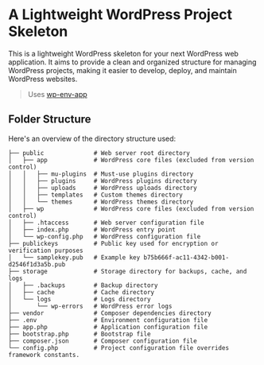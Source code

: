 # A Lightweight WordPress Project Skeleton

This is a lightweight WordPress skeleton for your next WordPress web application. It aims to provide a clean and organized structure for managing WordPress projects, making it easier to develop, deploy, and maintain WordPress websites.

> Uses [wp-env-app](https://github.com/devuri/wp-env-app/)

## Folder Structure

Here's an overview of the directory structure used:

```
├── public              # Web server root directory
│   ├── app             # WordPress core files (excluded from version control)
│   │   ├── mu-plugins  # Must-use plugins directory
│   │   ├── plugins     # WordPress plugins directory
│   │   ├── uploads     # WordPress uploads directory
│   │   ├── templates   # Custom themes directory
│   │   └── themes      # WordPress themes directory
│   ├── wp              # WordPress core files (excluded from version control)
│   ├── .htaccess       # Web server configuration file
│   ├── index.php       # WordPress entry point
│   └── wp-config.php   # WordPress configuration file
├── publickeys          # Public key used for encryption or verification purposes
│   └── samplekey.pub   # Example key b75b666f-ac11-4342-b001-d2546f1d3a5b.pub
├── storage             # Storage directory for backups, cache, and logs
│   ├── .backups        # Backup directory
│   ├── cache           # Cache directory
│   └── logs            # Logs directory
│       └── wp-errors   # WordPress error logs
├── vendor              # Composer dependencies directory
├── .env                # Environment configuration file
├── app.php             # Application configuration file
├── bootstrap.php       # Bootstrap file
├── composer.json       # Composer configuration file
└── config.php          # Project configuration file overrides framework constants.

```

